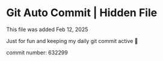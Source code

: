 # Git Auto Commit | Hidden File

This file was added Feb 12, 2025

Just for fun and keeping my daily git commit active 🤪

commit number: 632299
